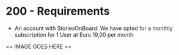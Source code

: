 # 200 - Requirements

- An account with StoriesOnBoard: We have opted for a monthly subscription for 1 User at Euro 19,00 per month

== IMAGE GOES HERE ==
